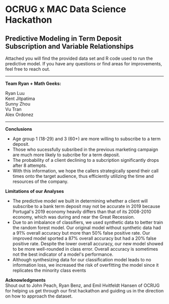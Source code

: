 # OCRUG x MAC Data Science Hackathon
## Predictive Modeling in Term Deposit Subscription and Variable Relationships

Attached you will find the provided data set and R code used to run the predictive model. If you have any questions or find areas for improvements, feel free to reach out. 
___
**Team Ryan + Math Geeks:**

Ryan Luu <br>
Kent Jitpatima <br>
Sunny Zhou <br>
Vu Tran <br>
Alex Ordonez
___
**Conclusions**
* Age group 1 (18-29) and 3 (60+) are more willing to subscribe to a term deposit.
* Those who sucessfully subsribed in the previous marketing campaign are much more likely to subcribe for a term deposit.
* The probability of a client declining to a subcription significantly drops after 8 attempts.
* With this information, we hope the callers strategically spend their call times onto the target audience, thus efficiently utilizing the time and resources of the company.

**Limitations of our Analyses**
* The predictive model we built in determining whether a client will subscribe to a bank term deposit may not be accurate in 2019 because Portugal's 2019 economy heavily differs than that of its 2008-2010 economy, which was during and near the Great Recession.
* Due to an imbalance of classifiers, we used synthetic data to better train the random forest model. Our original model without synthetic data had a 91% overall accuracy but more than 50% false positive rate. Our improved model sported a 87% overall accuracy but had a 20% false positive rate. Despite the lower overall accuracy, our new model showed to be more well-rounded in class error. Overall accuracy is sometimes not the best indicator of a model's performance. 
* Although synthesizing data for our classification model leads to no information loss, we increased the risk of overfitting the model since it replicates the minority class events

**Acknowledgments**
<br> Shout out to John Peach, Ryan Benz, and Emil Hvitfeldt Hansen of OCRUG for helping us get through our first hackathon and guiding us in the direction on how to approach the dataset. 
